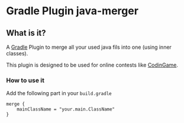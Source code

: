 # Gradle Plugin java-merger

## What is it?

A [Gradle](https://gradle.org/) Plugin to merge all your used java fils into one (using inner classes).

This plugin is designed to be used for online contests like [CodinGame](https://www.codingame.com/).

### How to use it

Add the following part in your `build.gradle`

```
merge {
    mainClassName = "your.main.ClassName"
}
```
